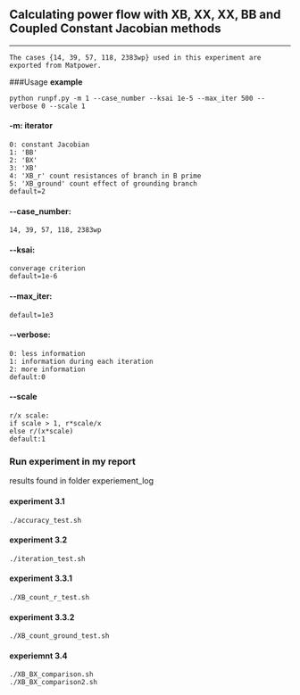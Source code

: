 ## Calculating power flow with XB, XX, XX, BB and Coupled Constant Jacobian methods
---
	The cases {14, 39, 57, 118, 2383wp} used in this experiment are exported from Matpower.
	
###Usage
**example**

~~~
python runpf.py -m 1 --case_number --ksai 1e-5 --max_iter 500 --verbose 0 --scale 1
~~~

#### -m: iterator   
	0: constant Jacobian  
	1: 'BB'  
	2: 'BX'  
	3: 'XB'  
	4: 'XB_r' count resistances of branch in B prime  
	5: 'XB_ground' count effect of grounding branch
	default=2
#### --case_number:  
	14, 39, 57, 118, 2383wp

#### --ksai:
	converage criterion 
	default=1e-6

#### --max_iter:
	default=1e3

#### --verbose:
	0: less information
	1: information during each iteration
	2: more information
	default:0
	
#### --scale
	r/x scale:
	if scale > 1, r*scale/x
	else r/(x*scale)
	default:1

### Run experiment in my report
results found in folder experiement_log
#### experiment 3.1
	./accuracy_test.sh
#### experiment 3.2
	./iteration_test.sh
#### experiment 3.3.1
	./XB_count_r_test.sh
#### experiment 3.3.2
	./XB_count_ground_test.sh
#### experiemnt 3.4
	./XB_BX_comparison.sh
	./XB_BX_comparison2.sh
	